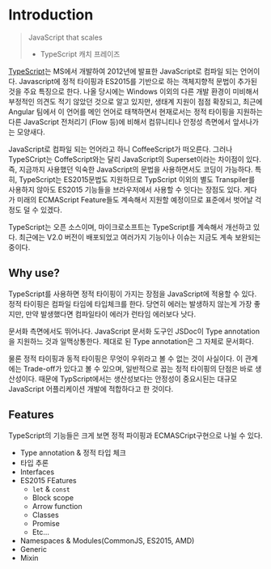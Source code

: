 # Introduction
> JavaScript that scales
> - TypeScript 캐치 프레이즈

[TypeScript](https://www.typescriptlang.org/)는 MS에서 개발하여 2012년에 발표한 JavaScript로 컴파일 되는 언어이다. Javascript에 정적 타이핑과 ES2015를 기반으로 하는 객체지향적 문법이 추가된 것을 주요 특징으로 한다.
나올 당시에는 Windows 이외의 다른 개발 환경이 미비해서 부정적인 의견도 적기 않았던 것으로 알고 있지만, 생태계 지원이 점점 확장되고, 최근에 Angular 팀에서 이 언어를 메인 언어로 태책하면서 현재로서는 정적 타이핑을 지원하는 다른 JavaScript 전처리기 (Flow 등)에 비해서 컴뮤니티나 안정성 측면에서 앞서나가는 모양새다.

JavaScript로 컴파일 되는 언어라고 하니 CoffeeScript가 떠오른다. 그러나 TypeSCript는 CoffeScript와는 달리 JavaScript의 Superset이라는 차이점이 있다. 즉, 지금까지 사용했던 익숙한 JavaScript의 문법을 사용하면서도 코딩이 가능하다. 특히, TypeScript는 ES2015문법도 지원하므로 TypScript 이외의 별도 Transpiler를 사용하지 않아도 ES2015 기능들을 브라우저에서 사용할 수 잇다는 장점도 있다. 게다가 미래의 ECMAScript Feature들도 계속해서 지원할 예정이므로 표준에서 벗어날 걱정도 덜 수 있겠다.

TypeScript는 오픈 소스이며, 마이크로소프트는 TypeScript를 계속해서 개선하고 있다. 최근에는 V2.0 버전이 배포되었고 여러가지 기능이나 이슈는 지금도 계속 보완되는 중이다.

## Why use?
TypeScript를 사용하면 정적 타이핑이 가지는 장점을 JavaScript에 적용할 수 있다. 정적 타이핑은 컴파일 타임에 타입체크를 한다. 당연히 에러는 발생하지 않는게 가장 좋지만, 만약 발생했다면 컴파일타이 에러가 런타임 에러보다 낫다.

문서화 측면에서도 뛰어나다. JavaScript 문서화 도구인 JSDoc이 Type annotation을 지원하느 것과 일맥상통한다. 제대로 된 Type annotation은 그 자체로 문서화다.

물론 정적 타이핑과 동적 타이핑은 무엇이 우위라고 볼 수 없는 것이 사실이다. 이 관계에는 Trade-off가 있다고 볼 수 있으며, 일반적으로 꼽는 정적 타이핑의 단점은 바로 생산성이다. 때문에 TypScript에서는 생산성보다는 안정성이 중요시된는 대규모 JavaScript 어플리케이션 개발에 적합하다고 한 것이다.

## Features
TypeScript의 기능들은 크게 보면 정적 파이핑과 ECMASCript구현으로 나뉠 수 있다.
- Type annotation & 정적 타입 체크
- 타입 추론
- Interfaces
- ES2015 FEatures
  - `let` & `const`
  - Block scope
  - Arrow function
  - Classes
  - Promise
  - Etc...
- Namespaces & Modules(CommonJS, ES2015, AMD)
- Generic
- Mixin
